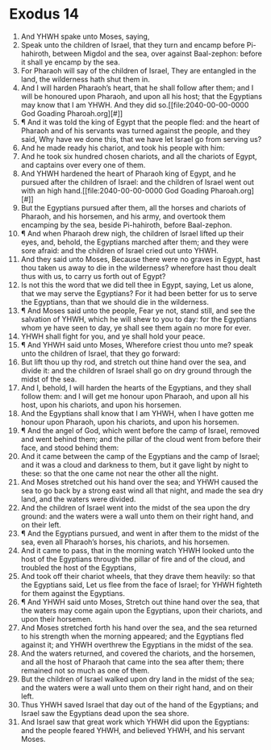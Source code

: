 ﻿# Exodus 14
1. And YHWH spake unto Moses, saying, 
2. Speak unto the children of Israel, that they turn and encamp before Pi-hahiroth, between Migdol and the sea, over against Baal-zephon: before it shall ye encamp by the sea. 
3. For Pharaoh will say of the children of Israel, They are entangled in the land, the wilderness hath shut them in. 
4. And I will harden Pharaoh’s heart, that he shall follow after them; and I will be honoured upon Pharaoh, and upon all his host; that the Egyptians may know that I am YHWH. And they did so.[[file:2040-00-00-0000 God Goading Pharoah.org][#]] 
5. ¶ And it was told the king of Egypt that the people fled: and the heart of Pharaoh and of his servants was turned against the people, and they said, Why have we done this, that we have let Israel go from serving us? 
6. And he made ready his chariot, and took his people with him: 
7. And he took six hundred chosen chariots, and all the chariots of Egypt, and captains over every one of them. 
8. And YHWH hardened the heart of Pharaoh king of Egypt, and he pursued after the children of Israel: and the children of Israel went out with an high hand.[[file:2040-00-00-0000 God Goading Pharoah.org][#]] 
9. But the Egyptians pursued after them, all the horses and chariots of Pharaoh, and his horsemen, and his army, and overtook them encamping by the sea, beside Pi-hahiroth, before Baal-zephon. 
10. ¶ And when Pharaoh drew nigh, the children of Israel lifted up their eyes, and, behold, the Egyptians marched after them; and they were sore afraid: and the children of Israel cried out unto YHWH. 
11. And they said unto Moses, Because there were no graves in Egypt, hast thou taken us away to die in the wilderness? wherefore hast thou dealt thus with us, to carry us forth out of Egypt? 
12. Is not this the word that we did tell thee in Egypt, saying, Let us alone, that we may serve the Egyptians? For it had been better for us to serve the Egyptians, than that we should die in the wilderness. 
13. ¶ And Moses said unto the people, Fear ye not, stand still, and see the salvation of YHWH, which he will shew to you to day: for the Egyptians whom ye have seen to day, ye shall see them again no more for ever. 
14. YHWH shall fight for you, and ye shall hold your peace. 
15. ¶ And YHWH said unto Moses, Wherefore criest thou unto me? speak unto the children of Israel, that they go forward: 
16. But lift thou up thy rod, and stretch out thine hand over the sea, and divide it: and the children of Israel shall go on dry ground through the midst of the sea. 
17. And I, behold, I will harden the hearts of the Egyptians, and they shall follow them: and I will get me honour upon Pharaoh, and upon all his host, upon his chariots, and upon his horsemen. 
18. And the Egyptians shall know that I am YHWH, when I have gotten me honour upon Pharaoh, upon his chariots, and upon his horsemen. 
19. ¶ And the angel of God, which went before the camp of Israel, removed and went behind them; and the pillar of the cloud went from before their face, and stood behind them: 
20. And it came between the camp of the Egyptians and the camp of Israel; and it was a cloud and darkness to them, but it gave light by night to these: so that the one came not near the other all the night. 
21. And Moses stretched out his hand over the sea; and YHWH caused the sea to go back by a strong east wind all that night, and made the sea dry land, and the waters were divided. 
22. And the children of Israel went into the midst of the sea upon the dry ground: and the waters were a wall unto them on their right hand, and on their left. 
23. ¶ And the Egyptians pursued, and went in after them to the midst of the sea, even all Pharaoh’s horses, his chariots, and his horsemen. 
24. And it came to pass, that in the morning watch YHWH looked unto the host of the Egyptians through the pillar of fire and of the cloud, and troubled the host of the Egyptians, 
25. And took off their chariot wheels, that they drave them heavily: so that the Egyptians said, Let us flee from the face of Israel; for YHWH fighteth for them against the Egyptians. 
26. ¶ And YHWH said unto Moses, Stretch out thine hand over the sea, that the waters may come again upon the Egyptians, upon their chariots, and upon their horsemen. 
27. And Moses stretched forth his hand over the sea, and the sea returned to his strength when the morning appeared; and the Egyptians fled against it; and YHWH overthrew the Egyptians in the midst of the sea. 
28. And the waters returned, and covered the chariots, and the horsemen, and all the host of Pharaoh that came into the sea after them; there remained not so much as one of them. 
29. But the children of Israel walked upon dry land in the midst of the sea; and the waters were a wall unto them on their right hand, and on their left. 
30. Thus YHWH saved Israel that day out of the hand of the Egyptians; and Israel saw the Egyptians dead upon the sea shore. 
31. And Israel saw that great work which YHWH did upon the Egyptians: and the people feared YHWH, and believed YHWH, and his servant Moses. 
